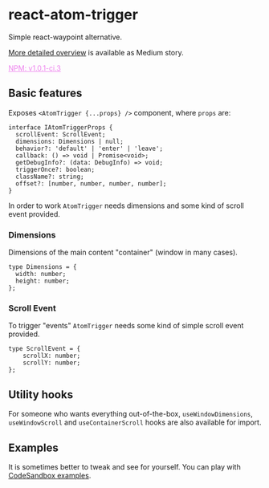 # react-atom-trigger

Simple react-waypoint alternative.

[More detailed overview](https://innrvoice.medium.com/solving-scroll-into-view-problem-in-react-my-way-a8056a1bdc11) is available as Medium story.

<a href="https://www.npmjs.com/package/react-atom-trigger" target="_blank" style="color: violet !important">NPM: v1.0.1-ci.3</a>
## Basic features


Exposes `<AtomTrigger {...props} />` component, where `props` are:

```
interface IAtomTriggerProps {
  scrollEvent: ScrollEvent;
  dimensions: Dimensions | null;
  behavior?: 'default' | 'enter' | 'leave';
  callback: () => void | Promise<void>;
  getDebugInfo?: (data: DebugInfo) => void;
  triggerOnce?: boolean;
  className?: string;
  offset?: [number, number, number, number];
}
```

In order to work `AtomTrigger` needs dimensions and some kind of scroll event provided.

### Dimensions

Dimensions of the main content "container" (window in many cases). 

```
type Dimensions = {
  width: number;
  height: number;
};
```

### Scroll Event
 
To trigger "events" `AtomTrigger` needs some kind of simple scroll event provided.

```
type ScrollEvent = { 
    scrollX: number; 
    scrollY: number;
};
```

## Utility hooks
For someone who wants everything out-of-the-box, `useWindowDimensions`, `useWindowScroll` and `useContainerScroll` hooks are also available for import.

## Examples
It is sometimes better to tweak and see for yourself. You can play with [CodeSandbox examples](https://codesandbox.io/dashboard/all/react-atom-trigger).





